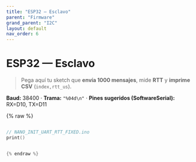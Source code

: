```yaml
---
title: "ESP32 — Esclavo"
parent: "Firmware"
grand_parent: "I2C"
layout: default
nav_order: 6
---
```


# ESP32 — Esclavo

> Pega aquí tu sketch que **envía 1000 mensajes**, mide **RTT** y **imprime CSV** (`index,rtt_us`).

**Baud:** 38400 · **Trama:** `"%04d\n"` · **Pines sugeridos (SoftwareSerial):** RX=D10, TX=D11

{% raw %}
```cpp

// NANO_INIT_UART_RTT_FIXED.ino
print()


{% endraw %}